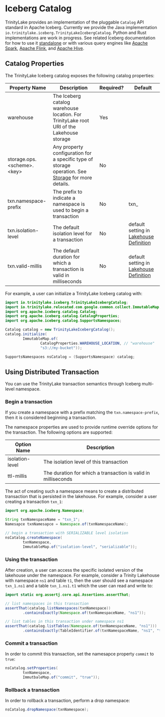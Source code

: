 # Iceberg Catalog

TrinityLake provides an implementation of the pluggable `Catalog` API standard in Apache Iceberg.
Currently we provide the Java implementation `io.trinitylake.iceberg.TrinityLakeIcebergCatalog`.
Python and Rust implementations are work in progress.
See related Iceberg documentation for how to use it [standalone](https://iceberg.apache.org/docs/nightly/java-api-quickstart/) or 
with various query engines like [Apache Spark](https://iceberg.apache.org/docs/nightly/spark-configuration/#catalog-configuration), 
[Apache Flink](https://iceberg.apache.org/docs/nightly/flink/#catalog-configuration),
and [Apache Hive](https://iceberg.apache.org/docs/nightly/hive/#custom-iceberg-catalogs).

## Catalog Properties

The TrinityLake Iceberg catalog exposes the following catalog properties:

| Property Name                | Description                                                                                                                 | Required? | Default                                                                       |
|------------------------------|-----------------------------------------------------------------------------------------------------------------------------|-----------|-------------------------------------------------------------------------------|
| warehouse                    | The Iceberg catalog warehouse location. For TrinityLake root URI of the Lakehouse storage                            | Yes       |                                                                               |
| storage.ops.<scheme\>.<key\> | Any property configuration for a specific type of storage operation. See [Storage](../storage/overview.md) for more details. | No        |                                                                               |
| txn.namespace-prefix         | The prefix to indicate a namespace is used to begin a transaction                                                           | No        | txn_                                                                          |
| txn.isolation-level          | The default isolation level for a transaction                                                                               | No        | default setting in [Lakehouse Definition](../format/definitions/lakehouse.md)                                                                      |
| txn.valid-millis             | The default duration for which a transaction is valid in milliseconds                                                       | No        | default setting in [Lakehouse Definition](../format/definitions/lakehouse.md) |

For example, a user can initialize a TrinityLake Iceberg catalog with:

```java
import io.trinitylake.iceberg.TrinityLakeIcebergCatalog;
import io.trinitylake.relocated.com.google.common.collect.ImmutableMap;
import org.apache.iceberg.catalog.Catalog;
import org.apache.iceberg.catalog.CatalogProperties;
import org.apache.iceberg.catalog.SupportsNamespaces;

Catalog catalog = new TrinityLakeIcebergCatalog();
catalog.initialize(
        ImmutableMap.of(
                CatalogProperties.WAREHOUSE_LOCATION, // "warehouse"
                "s3://my-bucket"));

SupportsNamespaces nsCatalog = (SupportsNamespace) catalog;
```

## Using Distributed Transaction
 
You can use the TrinityLake transaction semantics through Iceberg multi-level namespace.

### Begin a transaction

If you create a namespace with a prefix matching the `txn.namespace-prefix`, then it is considered beginning a transaction.

The namespace properties are used to provide runtime override options for the transaction. The following options are supported:

| Option Name     | Description                                                   |
|-----------------|---------------------------------------------------------------|
| isolation-level | The isolation level of this transaction                       |
| ttl-millis      | The duration for which a transaction is valid in milliseconds |

The act of creating such a namespace means to create a distributed transaction that is persisted in the lakehouse.
For example, consider a user creating a transaction `txn_1`:

```java
import org.apache.iceberg.Namespace;

String txnNamespaceName = "txn_1";
Namesapce txnNamesapce = Namespace.of(txnNamespaceName);

// begin a transaction with SERIALIZABLE level isolation
nsCatalog.createNamespace(
        txnNamespace, 
        ImmutableMap.of("isolation-level", "serializable"));
```

### Using the transaction

After creation, a user can access the specific isolated version of the lakehouse under the namespace.
For example, consider a Trinity Lakehouse with namespace `ns1` and table `t1`,
then the user should see a namespace `txn_1.ns1` and a table `txn_1.ns1.t1` which the user can read and write to:

```java
import static org.assertj.core.api.Assertions.assertThat;

// list namespaces in this transaction
assertThat(catalog.listNamespaces(txnNamespace))
        .containsExactly(Namespace.of(txnNamespaceName, "ns1"));

// list tables in this transaction under namespace ns1
assertThat(catalog.listTables(Namespace.of(txnNamespaceName, "ns1")))
        .containsExactly(TableIdentifier.of(txnNamespaceName, "ns1", "t1"));
```

### Commit a transaction

In order to commit this transaction, set the namesapce property `commit` to `true`:

```java
nsCatalog.setProperties(
        txnNamespace, 
        ImmutbaleMap.of("commit", "true"));
```

### Rollback a transaction

In order to rollback a transaction, perform a drop namespace:

```java
nsCatalog.dropNamespace(txnNamespace);
```